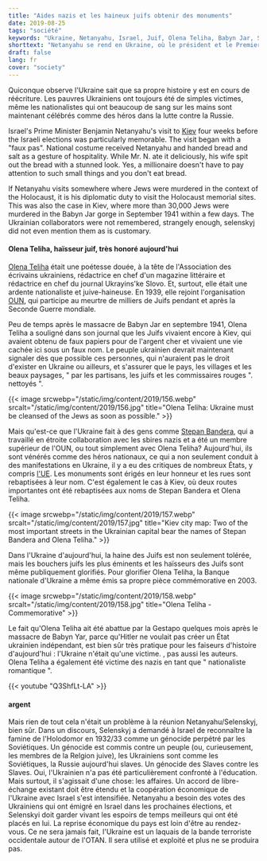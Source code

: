 ```yaml
---
title: "Aides nazis et les haineux juifs obtenir des monuments"
date: 2019-08-25
tags: "société"
keywords: "Ukraine, Netanyahu, Israel, Juif, Olena Teliha, Babyn Jar, Stepan Bandera, nationaliste, nazi, Holocauste"
shorttext: "Netanyahu se rend en Ukraine, où le président et le Premier ministre sont juifs. Ils n'attribuent l'Holocauste qu'à d'autres."
draft: false
lang: fr
cover: "society"
---
```


Quiconque observe l'Ukraine sait que sa propre histoire y est en cours de réécriture. Les pauvres Ukrainiens ont toujours été de simples victimes, même les nationalistes qui ont beaucoup de sang sur les mains sont maintenant célébrés comme des héros dans la lutte contre la Russie. 

Israel's Prime Minister Benjamin Netanyahu's visit to [Kiev](https://www.ynetnews.com/articles/0,7340,L-5571794,00.html "Ukrainains irate as Sara Netanyahu throws bread on floor during Kiev welcome") four weeks before the Israeli elections was particularly memorable. The visit began with a "faux pas". National costume received Netanyahu and handed bread and salt as a gesture of hospitality. While Mr. N. ate it deliciously, his wife spit out the bread with a stunned look. Yes, a millionaire doesn't have to pay attention to such small things and you don't eat bread. 

If Netanyahu visits somewhere where Jews were murdered in the context of the Holocaust, it is his diplomatic duty to visit the Holocaust memorial sites. This was also the case in Kiev, where more than 30,000 Jews were murdered in the Babyn Jar gorge in September 1941 within a few days. The Ukrainian collaborators were not remembered, strangely enough, selenskyj did not even mention them as is customary. 

#### Olena Teliha, haïsseur juif, très honoré aujourd'hui

[Olena Teliha](https://www.thejc.com/news/news-features/ukraine-s-leader-in-the-%EF%AC%81ght-against-jew-hate-bends-holocaust-history-1.434037 "Ukraine’s leader in the ﬁght against Jew-hate bends Holocaust history") était une poétesse douée, à la tête de l'Association des écrivains ukrainiens, rédactrice en chef d'un magazine littéraire et rédactrice en chef du journal Ukrayins'ke Slovo. Et, surtout, elle était une ardente nationaliste et juive-haineuse. En 1939, elle rejoint l'organisation [OUN](http://www.encyclopediaofukraine.com/display.asp?AddButton=pages\O\R\OrganizationofUkrainianNationalists.htm "Organization of Ukrainian Nationalists"), qui participe au meurtre de milliers de Juifs pendant et après la Seconde Guerre mondiale.

Peu de temps après le massacre de Babyn Jar en septembre 1941, Olena Teliha a souligné dans son journal que les Juifs vivaient encore à Kiev, qui avaient obtenu de faux papiers pour de l'argent cher et vivaient une vie cachée ici sous un faux nom. Le peuple ukrainien devrait maintenant signaler dès que possible ces personnes, qui n'auraient pas le droit d'exister en Ukraine ou ailleurs, et s'assurer que le pays, les villages et les beaux paysages, " par les partisans, les juifs et les commissaires rouges ". nettoyés ".

{{< image srcwebp="/static/img/content/2019/156.webp" srcalt="/static/img/content/2019/156.jpg" title="Olena Teliha: Ukraine must be cleansed of the Jews as soon as possible." >}}

Mais qu'est-ce que l'Ukraine fait à des gens comme [Stepan Bandera](https://fr.wikipedia.org/wiki/Stepan_Bandera "Stepan Bandera"), qui a travaillé en étroite collaboration avec les sbires nazis et a été un membre supérieur de l'OUN, ou tout simplement avec Olena Teliha? Aujourd'hui, ils sont vénérés comme des héros nationaux, ce qui a non seulement conduit à des manifestations en Ukraine, il y a eu des critiques de nombreux États, y compris [l'UE](http://www.europarl.europa.eu/sides/getDoc.do?pubRef=-//EP//TEXT+MOTION+P7-RC-2010-0116+0+DOC+XML+V0//FR "PROPOSITION DE RÉSOLUTION COMMUNE"). Les monuments sont érigés en leur honneur et les rues sont rebaptisées à leur nom. C'est également le cas à Kiev, où deux routes importantes ont été rebaptisées aux noms de Stepan Bandera et Olena Teliha.

{{< image srcwebp="/static/img/content/2019/157.webp" srcalt="/static/img/content/2019/157.jpg" title="Kiev city map: Two of the most important streets in the Ukrainian capital bear the names of Stepan Bandera and Olena Teliha." >}}

Dans l'Ukraine d'aujourd'hui, la haine des Juifs est non seulement tolérée, mais les bouchers juifs les plus éminents et les haïsseurs des Juifs sont même publiquement glorifiés. Pour glorifier Olena Teliha, la Banque nationale d'Ukraine a même émis sa propre pièce commémorative en 2003.

{{< image srcwebp="/static/img/content/2019/158.webp" srcalt="/static/img/content/2019/158.jpg" title="Olena Teliha - Commemorative" >}}

Le fait qu'Olena Teliha ait été abattue par la Gestapo quelques mois après le massacre de Babyn Yar, parce qu'Hitler ne voulait pas créer un État ukrainien indépendant, est bien sûr très pratique pour les faiseurs d'histoire d'aujourd'hui : l'Ukraine n'était qu'une victime. , pas aussi les auteurs. Olena Teliha a également été victime des nazis en tant que " nationaliste romantique ".

{{< youtube "Q3ShfLt-LA" >}}

#### argent

Mais rien de tout cela n'était un problème à la réunion Netanyahu/Selenskyj, bien sûr. Dans un discours, Selenskyj a demandé à Israel de reconnaître la famine de l'Holodomor en 1932/33 comme un génocide perpétré par les Soviétiques. Un génocide est commis contre un peuple (ou, curieusement, les membres de la Relgion juive), les Ukrainiens sont comme les Soviétiques, la Russie aujourd'hui slaves. Un génocide des Slaves contre les Slaves. Oui, l'Ukrainien n'a pas été particulièrement confronté à l'éducation. Mais surtout, il s'agissait d'une chose: les affaires. Un accord de libre-échange existant doit être étendu et la coopération économique de l'Ukraine avec Israel s'est intensifiée. Netanyahu a besoin des votes des Ukrainiens qui ont émigré en Israel dans les prochaines élections, et Selenskyi doit garder vivant les espoirs de temps meilleurs qui ont été placés en lui. La reprise économique du pays est loin d'être au rendez-vous. Ce ne sera jamais fait, l'Ukraine est un laquais de la bande terroriste occidentale autour de l'OTAN. Il sera utilisé et exploité et plus ne se produira pas.  
